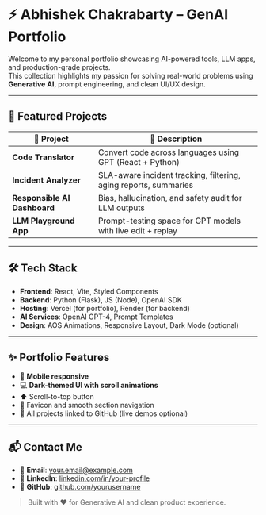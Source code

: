 # ⚡ Abhishek Chakrabarty – GenAI Portfolio

Welcome to my personal portfolio showcasing AI-powered tools, LLM apps, and production-grade projects.  
This collection highlights my passion for solving real-world problems using **Generative AI**, prompt engineering, and clean UI/UX design.

---

## 🚀 Featured Projects

| 🧠 Project | 🌟 Description |
|-----------|----------------|
| **Code Translator** | Convert code across languages using GPT (React + Python) |
| **Incident Analyzer** | SLA-aware incident tracking, filtering, aging reports, summaries |
| **Responsible AI Dashboard** | Bias, hallucination, and safety audit for LLM outputs |
| **LLM Playground App** | Prompt-testing space for GPT models with live edit + replay |

---

## 🛠️ Tech Stack

- **Frontend**: React, Vite, Styled Components  
- **Backend**: Python (Flask), JS (Node), OpenAI SDK  
- **Hosting**: Vercel (for portfolio), Render (for backend)  
- **AI Services**: OpenAI GPT-4, Prompt Templates  
- **Design**: AOS Animations, Responsive Layout, Dark Mode (optional)

---

## ✨ Portfolio Features

- 📱 **Mobile responsive**
- 💻 **Dark-themed UI with scroll animations**
- ⬆️ Scroll-to-top button
- 🎯 Favicon and smooth section navigation
- 🧠 All projects linked to GitHub (live demos optional)

---

## 📬 Contact Me

- 📧 **Email**: your.email@example.com  
- 🔗 **LinkedIn**: [linkedin.com/in/your-profile](https://linkedin.com/in/your-profile)  
- 🧰 **GitHub**: [github.com/yourusername](https://github.com/yourusername)

> Built with ❤️ for Generative AI and clean product experience.
